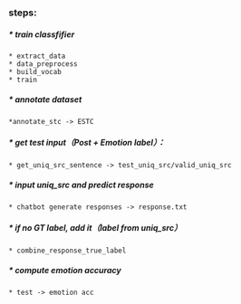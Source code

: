 ### steps:
##### * train classfifier
    * extract_data
    * data_preprocess
    * build_vocab
    * train
##### * annotate dataset
    *annotate_stc -> ESTC
##### * get test input（Post + Emotion label）：
    * get_uniq_src_sentence -> test_uniq_src/valid_uniq_src
##### * input uniq_src and predict response
    * chatbot generate responses -> response.txt
##### * if no GT label, add it（label from uniq_src）
    * combine_response_true_label
##### * compute emotion accuracy
    * test -> emotion acc